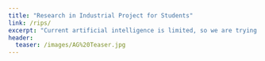 ```yaml
---
title: "Research in Industrial Project for Students"
link: /rips/
excerpt: "Current artificial intelligence is limited, so we are trying to suggest a different class of artificial problem solving with a novel idea in the field."
header:
  teaser: /images/AG%20Teaser.jpg
---
```

